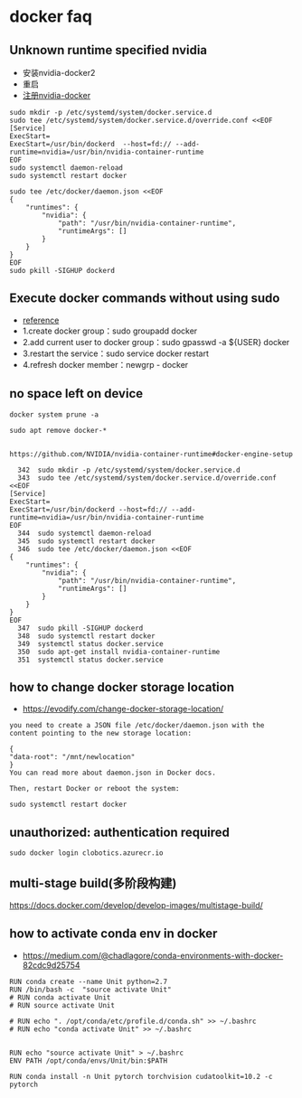 # docker faq

## Unknown runtime specified nvidia
- 安装nvidia-docker2
- 重启
- [注册nvidia-docker](http://keep.01ue.com/?pi=409461&_a=app&_c=index&_m=p)
```
sudo mkdir -p /etc/systemd/system/docker.service.d
sudo tee /etc/systemd/system/docker.service.d/override.conf <<EOF
[Service]
ExecStart=
ExecStart=/usr/bin/dockerd  --host=fd:// --add-runtime=nvidia=/usr/bin/nvidia-container-runtime
EOF
sudo systemctl daemon-reload
sudo systemctl restart docker

sudo tee /etc/docker/daemon.json <<EOF
{
    "runtimes": {
        "nvidia": {
            "path": "/usr/bin/nvidia-container-runtime",
            "runtimeArgs": []
        }
    }
}
EOF
sudo pkill -SIGHUP dockerd
```

## Execute docker commands without using sudo 
- [reference](https://blog.csdn.net/Best_fish/article/details/83549435)
- 1.create docker group：sudo groupadd docker
- 2.add current user to docker group：sudo gpasswd -a ${USER} docker
- 3.restart the service：sudo service docker restart
- 4.refresh docker member：newgrp - docker

## no space left on device
```
docker system prune -a
```



```
sudo apt remove docker-*


https://github.com/NVIDIA/nvidia-container-runtime#docker-engine-setup

  342  sudo mkdir -p /etc/systemd/system/docker.service.d
  343  sudo tee /etc/systemd/system/docker.service.d/override.conf <<EOF
[Service]
ExecStart=
ExecStart=/usr/bin/dockerd --host=fd:// --add-runtime=nvidia=/usr/bin/nvidia-container-runtime
EOF
  344  sudo systemctl daemon-reload
  345  sudo systemctl restart docker
  346  sudo tee /etc/docker/daemon.json <<EOF
{
    "runtimes": {
        "nvidia": {
            "path": "/usr/bin/nvidia-container-runtime",
            "runtimeArgs": []
        }
    }
}
EOF
  347  sudo pkill -SIGHUP dockerd
  348  sudo systemctl restart docker
  349  systemctl status docker.service
  350  sudo apt-get install nvidia-container-runtime
  351  systemctl status docker.service
```

## how to change docker storage location
- https://evodify.com/change-docker-storage-location/

```
you need to create a JSON file /etc/docker/daemon.json with the content pointing to the new storage location:

{
"data-root": "/mnt/newlocation"
}
You can read more about daemon.json in Docker docs.

Then, restart Docker or reboot the system:

sudo systemctl restart docker
```

## unauthorized: authentication required
```
sudo docker login clobotics.azurecr.io 
```

## multi-stage build(多阶段构建)
https://docs.docker.com/develop/develop-images/multistage-build/

## how to activate conda env in docker
- https://medium.com/@chadlagore/conda-environments-with-docker-82cdc9d25754

```
RUN conda create --name Unit python=2.7
RUN /bin/bash -c  "source activate Unit"
# RUN conda activate Unit
# RUN source activate Unit

# RUN echo ". /opt/conda/etc/profile.d/conda.sh" >> ~/.bashrc
# RUN echo "conda activate Unit" >> ~/.bashrc


RUN echo "source activate Unit" > ~/.bashrc
ENV PATH /opt/conda/envs/Unit/bin:$PATH

RUN conda install -n Unit pytorch torchvision cudatoolkit=10.2 -c pytorch
```